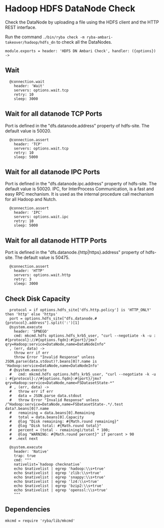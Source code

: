 
# Hadoop HDFS DataNode Check

Check the DataNode by uploading a file using the HDFS client and the HTTP REST
interface.

Run the command `./bin/ryba check -m ryba-ambari-takeover/hadoop/hdfs_dn` to check all the
DataNodes.


    module.exports = header: 'HDFS DN Ambari Check', handler: ({options}) ->

## Wait

      @connection.wait
        header: 'Wait'
        servers: options.wait.tcp
        retry: 10
        sleep: 3000

## Wait for all datanode TCP Ports

Port is defined in the "dfs.datanode.address" property of hdfs-site. The default
value is 50020.

      @connection.assert
        header: 'TCP'
        servers: options.wait.tcp
        retry: 10
        sleep: 5000

## Wait for all datanode IPC Ports

Port is defined in the "dfs.datanode.ipc.address" property of hdfs-site. The
default value is 50020. IPC, for InterProcess Communication, is a fast and easy 
RPC mechanism. It is used as the internal procedure call mechanism for all 
Hadoop and Nutch.

      @connection.assert
        header: 'IPC'
        servers: options.wait.ipc
        retry: 10
        sleep: 5000

## Wait for all datanode HTTP Ports

Port is defined in the "dfs.datanode.{http|https}.address" property of hdfs-site. The default
value is 50475.

      @connection.assert
        header: 'HTTP'
        servers: options.wait.http
        retry: 3
        sleep: 3000

## Check Disk Capacity

      protocol = if options.hdfs_site['dfs.http.policy'] is 'HTTP_ONLY' then 'http' else 'https'
      port = options.hdfs_site["dfs.datanode.#{protocol}.address"].split(':')[1]
      @system.execute
        header: 'SPNEGO'
        cmd: mkcmd.hdfs options.hdfs_krb5_user, "curl --negotiate -k -u : #{protocol}://#{options.fqdn}:#{port}/jmx?qry=Hadoop:service=DataNode,name=DataNodeInfo"
      , (err, data) ->
        throw err if err
        throw Error "Invalid Response" unless JSON.parse(data.stdout)?.beans[0]?.name is 'Hadoop:service=DataNode,name=DataNodeInfo'
      # @system.execute
      #   cmd: mkcmd.hdfs options.hdfs_krb5_user, "curl --negotiate -k -u : #{protocol}://#{options.fqdn}:#{port}/jmx?qry=Hadoop:service=DataNode,name=FSDatasetState-*"
      # , (err, data) ->
      #   throw err if err
      #   data = JSON.parse data.stdout
      #   throw Error "Invalid Response" unless /^Hadoop:service=DataNode,name=FSDatasetState-.*/.test data?.beans[0]?.name
      #   remaining = data.beans[0].Remaining
      #   total = data.beans[0].Capacity
      #   @log "Disk remaining: #{Math.round remaining}"
      #   @log "Disk total: #{Math.round total}"
      #   percent = (total - remaining)/total * 100;
      #   @log "WARNING: #{Math.round percent}" if percent > 90
      #  .next next

      @system.execute
        header: 'Native'
        trap: true
        cmd: """
        nativelist=`hadoop checknative`
        echo $nativelist | egrep 'hadoop:\\s+true'
        echo $nativelist | egrep 'zlib:\\s+true'
        echo $nativelist | egrep 'snappy:\\s+true'
        echo $nativelist | egrep 'lz4:\\s+true'
        echo $nativelist | egrep 'bzip2:\\s+true'
        echo $nativelist | egrep 'openssl:\\s+true'
        """

## Dependencies

    mkcmd = require 'ryba/lib/mkcmd'
